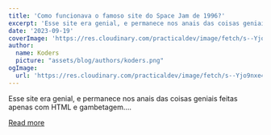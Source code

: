 ```yaml
---
title: 'Como funcionava o famoso site do Space Jam de 1996?'
excerpt: 'Esse site era genial, e permanece nos anais das coisas geniais feitas apenas com HTML e gambetagem....'
date: '2023-09-19'
coverImage: 'https://res.cloudinary.com/practicaldev/image/fetch/s--Yjo9nxe4--/c_imagga_scale,f_auto,fl_progressive,h_420,q_auto,w_1000/https://dev-to-uploads.s3.amazonaws.com/uploads/articles/0ofg84g8kanpz105klfo.jpeg'
author:
  name: Koders
  picture: "assets/blog/authors/koders.png"
ogImage:
  url: 'https://res.cloudinary.com/practicaldev/image/fetch/s--Yjo9nxe4--/c_imagga_scale,f_auto,fl_progressive,h_420,q_auto,w_1000/https://dev-to-uploads.s3.amazonaws.com/uploads/articles/0ofg84g8kanpz105klfo.jpeg'
---
```


Esse site era genial, e permanece nos anais das coisas geniais feitas apenas com HTML e gambetagem....

[Read more](https://dev.to/lixeletto/como-funcionava-o-famoso-site-do-space-jam-de-1996-78f)

